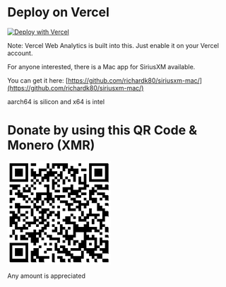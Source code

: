 # Deploy on Vercel

[![Deploy with Vercel](https://vercel.com/button)](https://vercel.com/new/clone?repository-url=https%3A%2F%2Fgithub.com%2Frichardk80%2Fvercelsxm)

Note: Vercel Web Analytics is built into this. Just enable it on your Vercel account.

For anyone interested, there is a Mac app for SiriusXM available.

You can get it here: [https://github.com/richardk80/siriusxm-mac/](https://github.com/richardk80/siriusxm-mac/)

aarch64 is silicon and x64 is intel

# Donate by using this QR Code & Monero (XMR)

<img src="donate.png">

Any amount is appreciated
